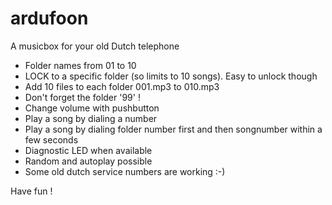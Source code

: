 # ardufoon
A musicbox for your old Dutch telephone

* Folder names from 01 to 10
* LOCK to a specific folder (so limits to 10 songs).
  Easy to unlock though
* Add 10 files to each folder 001.mp3 to 010.mp3
* Don't forget the folder '99' !
* Change volume with pushbutton 
* Play a song by dialing a number
* Play a song by dialing folder number first and then songnumber within a few seconds
* Diagnostic LED when available
* Random and autoplay possible
* Some old dutch service numbers are working :-)

Have fun !
